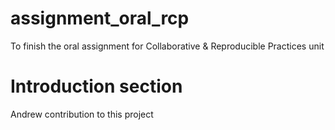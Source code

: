 # assignment_oral_rcp
To finish the oral assignment for Collaborative &amp; Reproducible Practices unit

# Introduction section
Andrew contribution to this project 
